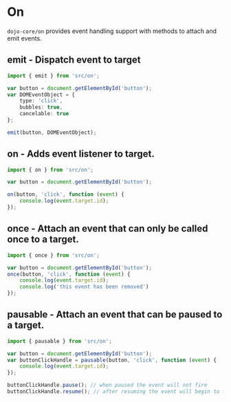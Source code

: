# On

`dojo-core/on` provides event handling support with methods to attach and emit events.

## emit - Dispatch event to target
```ts
import { emit } from 'src/on';

var button = document.getElementById('button');
var DOMEventObject = {
	type: 'click',
	bubbles: true,
	cancelable: true
};

emit(button, DOMEventObject);

```
## on - Adds event listener to target.
```ts
import { on } from 'src/on';

var button = document.getElementById('button');

on(button, 'click', function (event) {
	console.log(event.target.id);
});

```
## once - Attach an event that can only be called once to a target.
```ts
import { once } from 'src/on';

var button = document.getElementById('button');
once(button, 'click', function (event) {
	console.log(event.target.id);
	console.log('this event has been removed')
});

```
## pausable - Attach an event that can be paused to a target.
```ts
import { pausable } from 'src/on';

var button = document.getElementById('button');
var buttonClickHandle = pausable(button, 'click', function (event) {
	console.log(event.target.id);
});

buttonClickHandle.pause(); // when paused the event will not fire
buttonClickHandle.resume(); // after resuming the event will begin to fire again if triggered

```
